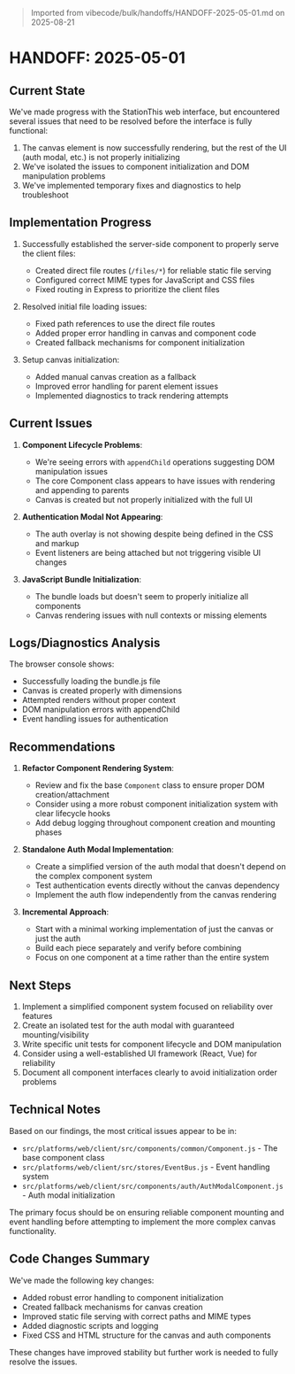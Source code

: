 > Imported from vibecode/bulk/handoffs/HANDOFF-2025-05-01.md on 2025-08-21

# HANDOFF: 2025-05-01

## Current State

We've made progress with the StationThis web interface, but encountered several issues that need to be resolved before the interface is fully functional:

1. The canvas element is now successfully rendering, but the rest of the UI (auth modal, etc.) is not properly initializing
2. We've isolated the issues to component initialization and DOM manipulation problems
3. We've implemented temporary fixes and diagnostics to help troubleshoot

## Implementation Progress

1. Successfully established the server-side component to properly serve the client files:
   - Created direct file routes (`/files/*`) for reliable static file serving
   - Configured correct MIME types for JavaScript and CSS files
   - Fixed routing in Express to prioritize the client files

2. Resolved initial file loading issues:
   - Fixed path references to use the direct file routes
   - Added proper error handling in canvas and component code
   - Created fallback mechanisms for component initialization

3. Setup canvas initialization:
   - Added manual canvas creation as a fallback
   - Improved error handling for parent element issues
   - Implemented diagnostics to track rendering attempts

## Current Issues

1. **Component Lifecycle Problems**:
   - We're seeing errors with `appendChild` operations suggesting DOM manipulation issues
   - The core Component class appears to have issues with rendering and appending to parents
   - Canvas is created but not properly initialized with the full UI

2. **Authentication Modal Not Appearing**:
   - The auth overlay is not showing despite being defined in the CSS and markup
   - Event listeners are being attached but not triggering visible UI changes

3. **JavaScript Bundle Initialization**:
   - The bundle loads but doesn't seem to properly initialize all components
   - Canvas rendering issues with null contexts or missing elements

## Logs/Diagnostics Analysis

The browser console shows:
- Successfully loading the bundle.js file
- Canvas is created properly with dimensions
- Attempted renders without proper context
- DOM manipulation errors with appendChild
- Event handling issues for authentication

## Recommendations

1. **Refactor Component Rendering System**:
   - Review and fix the base `Component` class to ensure proper DOM creation/attachment
   - Consider using a more robust component initialization system with clear lifecycle hooks
   - Add debug logging throughout component creation and mounting phases

2. **Standalone Auth Modal Implementation**:
   - Create a simplified version of the auth modal that doesn't depend on the complex component system
   - Test authentication events directly without the canvas dependency
   - Implement the auth flow independently from the canvas rendering

3. **Incremental Approach**:
   - Start with a minimal working implementation of just the canvas or just the auth
   - Build each piece separately and verify before combining
   - Focus on one component at a time rather than the entire system

## Next Steps

1. Implement a simplified component system focused on reliability over features
2. Create an isolated test for the auth modal with guaranteed mounting/visibility
3. Write specific unit tests for component lifecycle and DOM manipulation
4. Consider using a well-established UI framework (React, Vue) for reliability
5. Document all component interfaces clearly to avoid initialization order problems

## Technical Notes

Based on our findings, the most critical issues appear to be in:
- `src/platforms/web/client/src/components/common/Component.js` - The base component class
- `src/platforms/web/client/src/stores/EventBus.js` - Event handling system
- `src/platforms/web/client/src/components/auth/AuthModalComponent.js` - Auth modal initialization

The primary focus should be on ensuring reliable component mounting and event handling before attempting to implement the more complex canvas functionality.

## Code Changes Summary

We've made the following key changes:
- Added robust error handling to component initialization
- Created fallback mechanisms for canvas creation
- Improved static file serving with correct paths and MIME types
- Added diagnostic scripts and logging
- Fixed CSS and HTML structure for the canvas and auth components

These changes have improved stability but further work is needed to fully resolve the issues. 